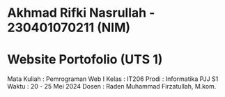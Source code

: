# Akhmad Rifki Nasrullah - 230401070211 (NIM)
# Website Portofolio (UTS 1)
Mata Kuliah         : Pemrograman Web I
Kelas               : IT206
Prodi               : Informatika PJJ S1
Waktu               : 20 - 25 Mei 2024
Dosen               : Raden Muhammad Firzatullah, M.kom.


